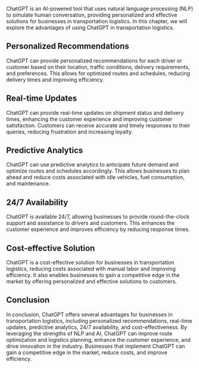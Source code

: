 

ChatGPT is an AI-powered tool that uses natural language processing (NLP) to simulate human conversation, providing personalized and effective solutions for businesses in transportation logistics. In this chapter, we will explore the advantages of using ChatGPT in transportation logistics.

Personalized Recommendations
----------------------------

ChatGPT can provide personalized recommendations for each driver or customer based on their location, traffic conditions, delivery requirements, and preferences. This allows for optimized routes and schedules, reducing delivery times and improving efficiency.

Real-time Updates
-----------------

ChatGPT can provide real-time updates on shipment status and delivery times, enhancing the customer experience and improving customer satisfaction. Customers can receive accurate and timely responses to their queries, reducing frustration and increasing loyalty.

Predictive Analytics
--------------------

ChatGPT can use predictive analytics to anticipate future demand and optimize routes and schedules accordingly. This allows businesses to plan ahead and reduce costs associated with idle vehicles, fuel consumption, and maintenance.

24/7 Availability
-----------------

ChatGPT is available 24/7, allowing businesses to provide round-the-clock support and assistance to drivers and customers. This enhances the customer experience and improves efficiency by reducing response times.

Cost-effective Solution
-----------------------

ChatGPT is a cost-effective solution for businesses in transportation logistics, reducing costs associated with manual labor and improving efficiency. It also enables businesses to gain a competitive edge in the market by offering personalized and effective solutions to customers.

Conclusion
----------

In conclusion, ChatGPT offers several advantages for businesses in transportation logistics, including personalized recommendations, real-time updates, predictive analytics, 24/7 availability, and cost-effectiveness. By leveraging the strengths of NLP and AI, ChatGPT can improve route optimization and logistics planning, enhance the customer experience, and drive innovation in the industry. Businesses that implement ChatGPT can gain a competitive edge in the market, reduce costs, and improve efficiency.
